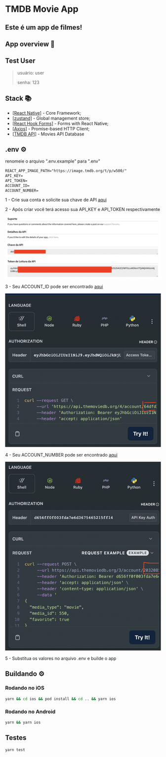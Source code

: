# TMDB Movie App

## Este é um app de filmes!

## App overview 📱

## Test User
> usuário: user
>
> senha: 123


## Stack 📚

- [[React Native]](https://reactnative.dev/) - Core Framework;
- [[zustand]](https://github.com/pmndrs/zustand) - Global management store;
- [[React Hook Forms]](https://www.react-hook-form.com/) - Forms with React Native;
- [[Axios]](https://github.com/axios/axios) -  Promise-based HTTP Client;
- [[TMDB API]](https://www.themoviedb.org/settings/api) - Movies API Database

## .env ⚙️
renomeie o arquivo  ".env.example" para ".env"

```
REACT_APP_IMAGE_PATH="https://image.tmdb.org/t/p/w500/"
API_KEY=
API_TOKEN=
ACCOUNT_ID=
ACCOUNT_NUMBER=
```

1 - Crie sua conta e solicite sua chave de API [aqui](https://www.themoviedb.org/settings/api)

2 - Após criar você terá acesso sua API_KEY e API_TOKEN respectivamente

![Keys](./.github/API_KEY%20and%20API_TOKEN.png)

3 - Seu ACCOUNT_ID pode ser encontrado [aqui](https://developer.themoviedb.org/v4/reference/account-favorite-movies)

![Keys](./.github/ACCOUNT_ID.png)

4 - Seu ACCOUNT_NUMBER pode ser encontrado [aqui](https://developer.themoviedb.org/reference/account-add-favorite)

![Keys](./.github/ACCOUNT_NUMBER.png)

5 - Substitua os valores no arquivo .env e builde o app


## Buildando ⚙️
### Rodando no iOS
```sh
yarn && cd ios && pod install && cd .. && yarn ios
```

### Rodando no Android
```sh
yarn && yarn ios
```

## Testes

```sh
yarn test
```

